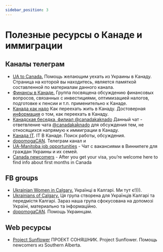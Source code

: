 ```yaml
---
sidebar_position: 3
---
```

# Полезные ресурсы о Канаде и иммиграции
## Каналы телеграм
- [UA to Canada.](https://t.me/UAtoCanada) Помощь желающим уехать из Украины в Канаду. Страница на которой вы находитесь, является памяткой составленной по материалам данного канала.
- [Финансы в Канаде.](https://t.me/canada_finances) Группа посвящена обсуждению финансовых вопросов, связанных с инвестициями, оптимизацией налогов, подготовке к пенсии и т.п. применительно к Канаде.
- [Канада как надо](https://t.me/canadakaknado) Как переехать жить в Канаду. Достоверная [информация](https://canadakaknado.info/) о том, как переехать в Канаду. 
- [Канадская беседка, филиал @canadakaknado](https://t.me/CanadaBower) Данный чат - ответвление чата [@canadakaknado](https://t.me/canadakaknado) для обсуждения тем, не относящихся напрямую к иммиграции в Канаду. 
- [Канада IT](https://t.me/canada_it). IT В Канаде. Поиск работы, обсуждения.
- [dopomogaCAN](https://t.me/dopomogaCAN). Телеграм канал и 
- [UA-Manitoba job opportunities](https://t.me/ua_manitoba_job_opportunities) - Чат с вакансиями в Виннипеге для граждан Украины и их семей.
- [Canada newcomers](https://t.me/canadiannewcomers) - After you get your visa, you’re welcome here to find info about first months in Canada

## FB groups
- [Ukrainian Women in Calgary.](https://www.facebook.com/groups/ukrainiancalgary) Українці в Калгарі. Ми тут є!))).  
- [Ukrainians of Calgary.](https://www.facebook.com/groups/UkrainiansofCalgary/) Ця група створена для Українців Калгарі та передмістя Калгарі. Зараз наша група сфокусована на допомозі Україні, материально та інформаційно.  
- [dopomogaCAN](https://www.facebook.com/groups/375451514101214). Помощь Украинцам.

## Web ресурсы
- [Project Sunflower](https://www.projectsunflower.ca/) ПРОЕКТ СОНЯШНИК. Project Sunflower. Помощь newcomers из Southern Alberta.